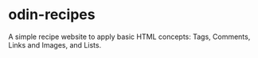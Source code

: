 # odin-recipes
A simple recipe website to apply basic HTML concepts: Tags, Comments, Links and Images, and Lists.
